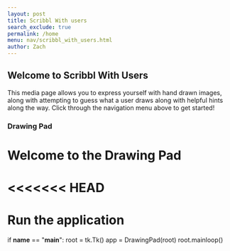 ```yaml
---
layout: post 
title: Scribbl With users
search_exclude: true
permalink: /home
menu: nav/scribbl_with_users.html
author: Zach
---
```


## Welcome to Scribbl With Users

This media page allows you to express yourself with hand drawn images, along with attempting to guess what a user draws along with helpful hints along the way. Click through the navigation menu above to get started!

### Drawing Pad

<!DOCTYPE html>
<html lang="en">
<head>
  <meta charset="UTF-8">
  <meta name="viewport" content="width=device-width, initial-scale=1.0">
  <title>Drawing Pad</title>
</head>
<body>
  <h1>Welcome to the Drawing Pad</h1>

  <script>
    const canvas = document.createElement('canvas');
    canvas.width = 500;
    canvas.height = 400;
    document.body.appendChild(canvas);

    const ctx = canvas.getContext('2d');

  
    const colors = ['red', 'orange', 'yellow', 'green', 'blue', 'purple', 'pink', 'gray', 'brown', 'black'];
    let currentColor = 'black';  
    let isDrawing = false;
    let lastX = 0;
    let lastY = 0;
    let drawingHistory = [];

   
    ctx.lineWidth = 5;
    ctx.lineCap = 'round';
    ctx.strokeStyle = currentColor;

   
    colors.forEach(color => {
      const button = document.createElement('button');
      button.style.backgroundColor = color;
      button.addEventListener('click', () => changeColor(color));
      document.body.appendChild(button);
    });

   
    const undoButton = document.createElement('button');
    undoButton.textContent = 'Undo Last Action';
    undoButton.addEventListener('click', undo);
    document.body.appendChild(undoButton);

   
    const clearButton = document.createElement('button');
    clearButton.textContent = 'Clear All';
    clearButton.addEventListener('click', clearCanvas);
    document.body.appendChild(clearButton);

  
    const eraserButton = document.createElement('button');
    eraserButton.textContent = 'Toggle Eraser';
    eraserButton.addEventListener('click', toggleEraser);
    document.body.appendChild(eraserButton);

  
    canvas.addEventListener('mousedown', (e) => {
      isDrawing = true;
      [lastX, lastY] = [e.offsetX, e.offsetY];
    });

   
    canvas.addEventListener('mousemove', (e) => {
      if (!isDrawing) return;
      ctx.beginPath();
      ctx.moveTo(lastX, lastY);
      ctx.lineTo(e.offsetX, e.offsetY);
      ctx.stroke();
      [lastX, lastY] = [e.offsetX, e.offsetY];
    });

   
    canvas.addEventListener('mouseup', () => {
      if (isDrawing) {
        isDrawing = false;
        saveDrawingState();
      }
    });

    canvas.addEventListener('mouseout', () => {
      if (isDrawing) {
        isDrawing = false;
        saveDrawingState();
      }
    });

  
    function changeColor(color) {
      currentColor = color;
      ctx.strokeStyle = color;
    }


    let isEraser = false;
    function toggleEraser() {
      isEraser = !isEraser;
      ctx.strokeStyle = isEraser ? 'white' : currentColor;
    }

    function saveDrawingState() {
      drawingHistory.push(canvas.toDataURL());
    }

   
    function undo() {
      if (drawingHistory.length === 0) return;
      drawingHistory.pop();
      const lastState = drawingHistory[drawingHistory.length - 1];
      const img = new Image();
      img.src = lastState;
      img.onload = () => ctx.clearRect(0, 0, canvas.width, canvas.height);
      img.onload = () => ctx.drawImage(img, 0, 0);
    }

    function clearCanvas() {
      ctx.clearRect(0, 0, canvas.width, canvas.height);
      drawingHistory = [];
    }
  </script>
</body>
</html>

<<<<<<< HEAD
=======
# Run the application
if __name__ == "__main__":
    root = tk.Tk()
    app = DrawingPad(root)
    root.mainloop()

<!-- <style>
  canvas {
    border: 1px solid black;
    display: block;
    margin: 20px auto;
  }
</style>
<canvas id="drawingCanvas" width="800" height="600"></canvas>
<script>
  // Select the canvas and get its context
  const canvas = document.getElementById('drawingCanvas');
  const ctx = canvas.getContext('2d');

  let isDrawing = false;

  // Event listeners for mouse actions
  canvas.addEventListener('mousedown', (e) => {
    isDrawing = true;
    ctx.beginPath();
    ctx.moveTo(e.offsetX, e.offsetY);
  });

  canvas.addEventListener('mousemove', (e) => {
    if (isDrawing) {
      ctx.lineTo(e.offsetX, e.offsetY);
      ctx.stroke();
    }
  });

  canvas.addEventListener('mouseup', () => {
    isDrawing = false;
    ctx.closePath();
  });

  canvas.addEventListener('mouseleave', () => {
    isDrawing = false;
  });
</script>
>
>>>>>>> 7a1434da93ef99802ed161acf1fbf84603677a44
